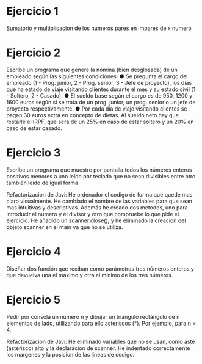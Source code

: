 # Ejercicio 1
  Sumatorio y multiplicacion de los numeros pares en impares de x numero
# Ejercicio 2
 Escribe un programa que genere la nómina (bien desglosada) de un empleado según las siguientes condiciones:
		● Se pregunta el cargo del empleado (1 - Prog. junior, 2 - Prog. senior, 3 - Jefe
		de proyecto), los días que ha estado de viaje visitando clientes durante el
		mes y su estado civil (1 - Soltero, 2 - Casado).
		● El sueldo base según el cargo es de 950, 1200 y 1600 euros según si se
		trata de un prog. junior, un prog. senior o un jefe de proyecto
		respectivamente.
		 ● Por cada día de viaje visitando clientes se pagan 30 euros extra en concepto
		de dietas. Al sueldo neto hay que restarle el IRPF, que será de un 25% en
		caso de estar soltero y un 20% en caso de estar casado.
# Ejercicio 3
  Escribe un programa que muestre por pantalla todos los números enteros positivos
	menores a uno leído por teclado que no sean divisibles entre otro también leído de
	igual forma

Refactorizacion de Javi:
He ordenador el codigo de forma que quede mas claro visualmente. He cambiado el nombre de las variables para que sean mas intuitivas y descriptivas. Además he creado dos metodos, uno para
introducir el numero y el divisor y otro que compruebe lo que pide el ejercicio. He añadido un scanner.close(); y he eliminado la creacion del objeto scanner en el main ya que no se utiliza.


# Ejercicio 4
  Diseñar dos función que reciban como parámetros tres números enteros y que devuelva
  una el máximo y otra el mínimo de los tres números.
# Ejercicio 5
  Pedir por consola un número n y dibujar un triángulo rectángulo de n elementos de
  lado, utilizando para ello asteriscos (*). Por ejemplo, para n = 4,

Refactorizacion de Javi:
He eliminado variables que no se usan, como aste (asterisco) alto y la declaracion de scanner. He indentado correctamente los margenes y la posicion de las lineas de codigo.
